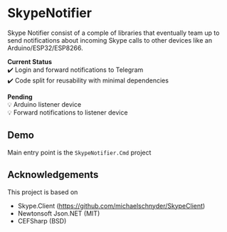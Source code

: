 # SkypeNotifier
Skype Notifier consist of a comple of libraries that eventually team up to send notifications about incoming Skype calls to other devices like an Arduino/ESP32/ESP8266.

**Current Status** <br/>
✔️ Login and forward notifications to Telegram<br/>
✔️ Code split for reusability with minimal dependencies <br/>

**Pending** <br/>
💡 Arduino listener device <br/>
💡 Forward notifications to listener device <br/>

## Demo
Main entry point is the `SkypeNotifier.Cmd` project

## Acknowledgements
This project is based on 
* Skype.Client (https://github.com/michaelschnyder/SkypeClient)
* Newtonsoft Json.NET (MIT)
* CEFSharp (BSD)
